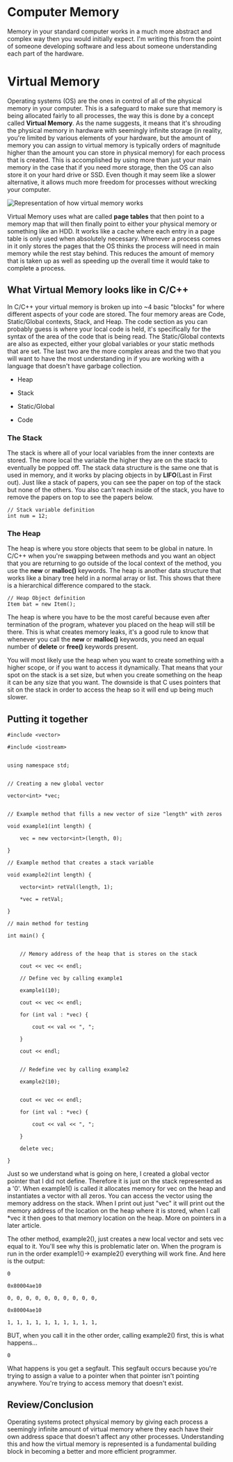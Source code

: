 ﻿
# Computer Memory

  

Memory in your standard computer works in a much more abstract and complex way then you would initially expect. I'm writing this from the point of someone developing software and less about someone understanding each part of the hardware.

  
  

# Virtual Memory

  

Operating systems (OS) are the ones in control of all of the physical memory in your computer. This is a safeguard to make sure that memory is being allocated fairly to all processes, the way this is done by a concept called **Virtual Memory**. As the name suggests, it means that it's shrouding the physical memory in hardware with seemingly infinite storage (in reality, you're limited by various elements of your hardware, but the amount of memory you can assign to virtual memory is typically orders of magnitude higher than the amount you can store in physical memory) for each process that is created. This is accomplished by using more than just your main memory in the case that if you need more storage, then the OS can also store it on your hard drive or SSD. Even though it may seem like a slower alternative, it allows much more freedom for processes without wrecking your computer.

  

![Representation of how virtual memory works](https://upload.wikimedia.org/wikipedia/commons/thumb/6/6e/Virtual_memory.svg/800px-Virtual_memory.svg.png)

  

Virtual Memory uses what are called **page tables** that then point to a memory map that will then finally point to either your physical memory or something like an HDD. It works like a cache where each entry in a page table is only used when absolutely necessary. Whenever a process comes in it only stores the pages that the OS thinks the process will need in main memory while the rest stay behind. This reduces the amount of memory that is taken up as well as speeding up the overall time it would take to complete a process.

  

## What Virtual Memory looks like in C/C++

  

In C/C++ your virtual memory is broken up into ~4 basic "blocks" for where different aspects of your code are stored. The four memory areas are Code, Static/Global contexts, Stack, and Heap. The code section as you can probably guess is where your local code is held, it's specifically for the syntax of the area of the code that is being read. The Static/Global contexts are also as expected, either your global variables or your static methods that are set. The last two are the more complex areas and the two that you will want to have the most understanding in if you are working with a language that doesn't have garbage collection.

  

- Heap

- Stack

- Static/Global

- Code

  

### The Stack

The stack is where all of your local variables from the inner contexts are stored. The more local the variable the higher they are on the stack to eventually be popped off. The stack data structure is the same one that is used in memory, and it works by placing objects in by **LIFO**(Last in First out). Just like a stack of papers, you can see the paper on top of the stack but none of the others. You also can't reach inside of the stack, you have to remove the papers on top to see the papers below.

  

	// Stack variable definition
	int num = 12;

  

### The Heap

The heap is where you store objects that seem to be global in nature. In C/C++ when you're swapping between methods and you want an object that you are returning to go outside of the local context of the method, you use the **new** or **malloc()** keywords. The heap is another data structure that works like a binary tree held in a normal array or list. This shows that there is a hierarchical difference compared to the stack.

  

	// Heap Object definition
	Item bat = new Item();

  

The heap is where you have to be the most careful because even after termination of the program, whatever you placed on the heap will still be there. This is what creates memory leaks, it's a good rule to know that whenever you call the **new** or **malloc()** keywords, you need an equal number of **delete** or **free()** keywords present.

  

You will most likely use the heap when you want to create something with a higher scope, or if you want to access it dynamically. That means that your spot on the stack is a set size, but when you create something on the heap it can be any size that you want. The downside is that C uses pointers that sit on the stack in order to access the heap so it will end up being much slower.

  

## Putting it together

  

	#include <vector>

	#include <iostream>
	

	using namespace std;
	

	// Creating a new global vector

	vector<int> *vec;
	

	// Example method that fills a new vector of size "length" with zeros

	void example1(int length) {

		vec = new vector<int>(length, 0);

	}

	// Example method that creates a stack variable

	void example2(int length) {

		vector<int> retVal(length, 1);

		*vec = retVal;

	}

	// main method for testing

	int main() {
	

		// Memory address of the heap that is stores on the stack

		cout << vec << endl;

		// Define vec by calling example1

		example1(10);

		cout << vec << endl;

		for (int val : *vec) {

			cout << val << ", ";

		}

		cout << endl;


		// Redefine vec by calling example2

		example2(10);
		

		cout << vec << endl;

		for (int val : *vec) {

			cout << val << ", ";

		}

		delete vec;

	}

  

Just so we understand what is going on here, I created a global vector pointer that I did not define. Therefore it is just on the stack represented as a '0'. When example1() is called it allocates memory for vec on the heap and instantiates a vector with all zeros. You can access the vector using the memory address on the stack. When I print out just "vec" it will print out the memory address of the location on the heap where it is stored, when I call *vec it then goes to that memory location on the heap. More on pointers in a later article.

  

The other method, example2(), just creates a new local vector and sets vec equal to it. You'll see why this is problematic later on. When the program is run in the order example1()$\to$ example2() everything will work fine. And here is the output:

  

	0

	0x80004ae10

	0, 0, 0, 0, 0, 0, 0, 0, 0, 0,

	0x80004ae10

	1, 1, 1, 1, 1, 1, 1, 1, 1, 1,

BUT, when you call it in the other order, calling example2() first, this is what happens...

  

	0

  

What happens is you get a segfault. This segfault occurs because you're trying to assign a value to a pointer when that pointer isn't pointing anywhere. You're trying to access memory that doesn't exist.

  

## Review/Conclusion

  

Operating systems protect physical memory by giving each process a seemingly infinite amount of virtual memory where they each have their own address space that doesn't affect any other processes. Understanding this and how the virtual memory is represented is a fundamental building block in becoming a better and more efficient programmer.
